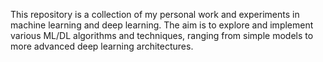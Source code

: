 This repository is a collection of my personal work and experiments in machine learning and deep learning. The aim is to explore and implement various ML/DL algorithms and techniques, ranging from simple models to more advanced deep learning architectures.
